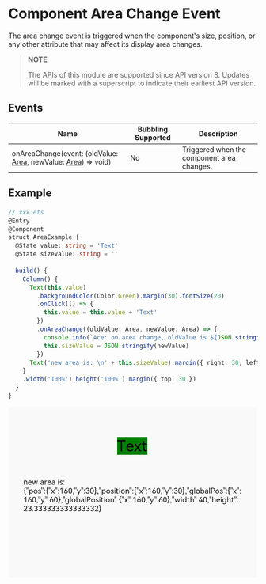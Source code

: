 # Component Area Change Event

The area change event is triggered when the component's size, position, or any other attribute that may affect its display area changes.

>  **NOTE**
>
>  The APIs of this module are supported since API version 8. Updates will be marked with a superscript to indicate their earliest API version.


## Events

| Name                                      | Bubbling Supported| Description                                    |
| ---------------------------------------- | ---- | ---------------------------------------- |
| onAreaChange(event: (oldValue: [Area](ts-types.md#area8), newValue: [Area](ts-types.md#area8)) =&gt; void) | No   | Triggered when the component area changes.|


## Example

```ts
// xxx.ets
@Entry
@Component
struct AreaExample {
  @State value: string = 'Text'
  @State sizeValue: string = ''

  build() {
    Column() {
      Text(this.value)
        .backgroundColor(Color.Green).margin(30).fontSize(20)
        .onClick(() => {
          this.value = this.value + 'Text'
        })
        .onAreaChange((oldValue: Area, newValue: Area) => {
          console.info(`Ace: on area change, oldValue is ${JSON.stringify(oldValue)} value is ${JSON.stringify(newValue)}`)
          this.sizeValue = JSON.stringify(newValue)
        })
      Text('new area is: \n' + this.sizeValue).margin({ right: 30, left: 30 })
    }
    .width('100%').height('100%').margin({ top: 30 })
  }
}
```

![en-us_image_0000001189634870](figures/en-us_image_0000001189634870.gif)